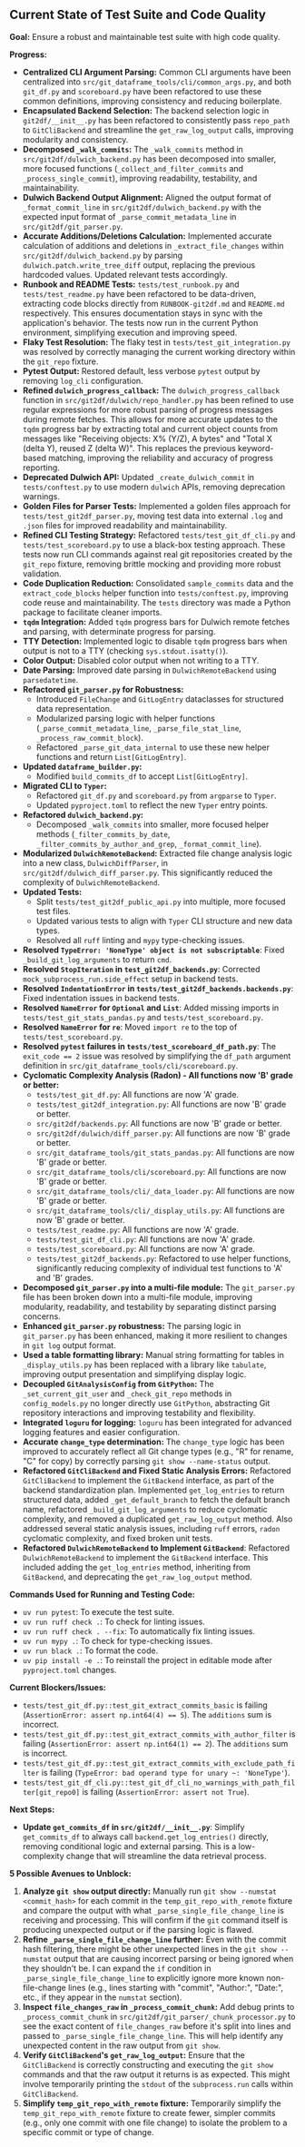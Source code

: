 ## Current State of Test Suite and Code Quality

**Goal:** Ensure a robust and maintainable test suite with high code quality.

**Progress:**
- **Centralized CLI Argument Parsing:** Common CLI arguments have been centralized into `src/git_dataframe_tools/cli/common_args.py`, and both `git_df.py` and `scoreboard.py` have been refactored to use these common definitions, improving consistency and reducing boilerplate.
- **Encapsulated Backend Selection:** The backend selection logic in `git2df/__init__.py` has been refactored to consistently pass `repo_path` to `GitCliBackend` and streamline the `get_raw_log_output` calls, improving modularity and consistency.
- **Decomposed `_walk_commits`:** The `_walk_commits` method in `src/git2df/dulwich_backend.py` has been decomposed into smaller, more focused functions (`_collect_and_filter_commits` and `_process_single_commit`), improving readability, testability, and maintainability.
- **Dulwich Backend Output Alignment:** Aligned the output format of `_format_commit_line` in `src/git2df/dulwich_backend.py` with the expected input format of `_parse_commit_metadata_line` in `src/git2df/git_parser.py`.
- **Accurate Additions/Deletions Calculation:** Implemented accurate calculation of additions and deletions in `_extract_file_changes` within `src/git2df/dulwich_backend.py` by parsing `dulwich.patch.write_tree_diff` output, replacing the previous hardcoded values. Updated relevant tests accordingly.
- **Runbook and README Tests:** `tests/test_runbook.py` and `tests/test_readme.py` have been refactored to be data-driven, extracting code blocks directly from `RUNBOOK-git2df.md` and `README.md` respectively. This ensures documentation stays in sync with the application's behavior. The tests now run in the current Python environment, simplifying execution and improving speed.
- **Flaky Test Resolution:** The flaky test in `tests/test_git_integration.py` was resolved by correctly managing the current working directory within the `git_repo` fixture.
- **Pytest Output:** Restored default, less verbose `pytest` output by removing `log_cli` configuration.
- **Refined `dulwich_progress_callback`:** The `dulwich_progress_callback` function in `src/git2df/dulwich/repo_handler.py` has been refined to use regular expressions for more robust parsing of progress messages during remote fetches. This allows for more accurate updates to the `tqdm` progress bar by extracting total and current object counts from messages like "Receiving objects: X% (Y/Z), A bytes" and "Total X (delta Y), reused Z (delta W)". This replaces the previous keyword-based matching, improving the reliability and accuracy of progress reporting.
- **Deprecated Dulwich API:** Updated `_create_dulwich_commit` in `tests/conftest.py` to use modern `dulwich` APIs, removing deprecation warnings.
- **Golden Files for Parser Tests:** Implemented a golden files approach for `tests/test_git2df_parser.py`, moving test data into external `.log` and `.json` files for improved readability and maintainability.
- **Refined CLI Testing Strategy:** Refactored `tests/test_git_df_cli.py` and `tests/test_scoreboard.py` to use a black-box testing approach. These tests now run CLI commands against real git repositories created by the `git_repo` fixture, removing brittle mocking and providing more robust validation.
- **Code Duplication Reduction:** Consolidated `sample_commits` data and the `extract_code_blocks` helper function into `tests/conftest.py`, improving code reuse and maintainability. The `tests` directory was made a Python package to facilitate cleaner imports.
- **`tqdm` Integration:** Added `tqdm` progress bars for Dulwich remote fetches and parsing, with determinate progress for parsing.
- **TTY Detection:** Implemented logic to disable `tqdm` progress bars when output is not to a TTY (checking `sys.stdout.isatty()`).
- **Color Output:** Disabled color output when not writing to a TTY.
- **Date Parsing:** Improved date parsing in `DulwichRemoteBackend` using `parsedatetime`.
- **Refactored `git_parser.py` for Robustness:**
    - Introduced `FileChange` and `GitLogEntry` dataclasses for structured data representation.
    - Modularized parsing logic with helper functions (`_parse_commit_metadata_line`, `_parse_file_stat_line`, `_process_raw_commit_block`).
    - Refactored `_parse_git_data_internal` to use these new helper functions and return `List[GitLogEntry]`.
- **Updated `dataframe_builder.py`:**
    - Modified `build_commits_df` to accept `List[GitLogEntry]`.
- **Migrated CLI to `Typer`:**
    - Refactored `git_df.py` and `scoreboard.py` from `argparse` to `Typer`.
    - Updated `pyproject.toml` to reflect the new `Typer` entry points.
- **Refactored `dulwich_backend.py`:**
    - Decomposed `_walk_commits` into smaller, more focused helper methods (`_filter_commits_by_date`, `_filter_commits_by_author_and_grep`, `_format_commit_line`).
- **Modularized `DulwichRemoteBackend`:** Extracted file change analysis logic into a new class, `DulwichDiffParser`, in `src/git2df/dulwich_diff_parser.py`. This significantly reduced the complexity of `DulwichRemoteBackend`.
- **Updated Tests:**
    - Split `tests/test_git2df_public_api.py` into multiple, more focused test files.
    - Updated various tests to align with `Typer` CLI structure and new data types.
    - Resolved all `ruff` linting and `mypy` type-checking issues.
- **Resolved `TypeError: 'NoneType' object is not subscriptable`**: Fixed `_build_git_log_arguments` to return `cmd`.
- **Resolved `StopIteration` in `test_git2df_backends.py`**: Corrected `mock_subprocess_run.side_effect` setup in backend tests.
- **Resolved `IndentationError` in `tests/test_git2df_backends.backends.py`**: Fixed indentation issues in backend tests.
- **Resolved `NameError` for `Optional` and `List`**: Added missing imports in `tests/test_git_stats_pandas.py` and `tests/test_scoreboard.py`.
- **Resolved `NameError` for `re`**: Moved `import re` to the top of `tests/test_scoreboard.py`.
- **Resolved `pytest` failures in `tests/test_scoreboard_df_path.py`**: The `exit_code == 2` issue was resolved by simplifying the `df_path` argument definition in `src/git_dataframe_tools/cli/scoreboard.py`.
- **Cyclomatic Complexity Analysis (Radon) - All functions now 'B' grade or better:**
    *   `tests/test_git_df.py`: All functions are now 'A' grade.
    *   `tests/test_git2df_integration.py`: All functions are now 'B' grade or better.
    *   `src/git2df/backends.py`: All functions are now 'B' grade or better.
    *   `src/git2df/dulwich/diff_parser.py`: All functions are now 'B' grade or better.
    *   `src/git_dataframe_tools/git_stats_pandas.py`: All functions are now 'B' grade or better.
    *   `src/git_dataframe_tools/cli/scoreboard.py`: All functions are now 'B' grade or better.
    *   `src/git_dataframe_tools/cli/_data_loader.py`: All functions are now 'B' grade or better.
    *   `src/git_dataframe_tools/cli/_display_utils.py`: All functions are now 'B' grade or better.
    *   `tests/test_readme.py`: All functions are now 'A' grade.
    *   `tests/test_git_df_cli.py`: All functions are now 'A' grade.
    *   `tests/test_scoreboard.py`: All functions are now 'A' grade.
    *   `tests/test_git2df_backends.py`: Refactored to use helper functions, significantly reducing complexity of individual test functions to 'A' and 'B' grades.
- **Decomposed `git_parser.py` into a multi-file module:** The `git_parser.py` file has been broken down into a multi-file module, improving modularity, readability, and testability by separating distinct parsing concerns.
- **Enhanced `git_parser.py` robustness:** The parsing logic in `git_parser.py` has been enhanced, making it more resilient to changes in `git log` output format.
- **Used a table formatting library:** Manual string formatting for tables in `_display_utils.py` has been replaced with a library like `tabulate`, improving output presentation and simplifying display logic.
- **Decoupled `GitAnalysisConfig` from `GitPython`:** The `_set_current_git_user` and `_check_git_repo` methods in `config_models.py` no longer directly use `GitPython`, abstracting Git repository interactions and improving testability and flexibility.
- **Integrated `loguru` for logging:** `loguru` has been integrated for advanced logging features and easier configuration.
- **Accurate `change_type` determination:** The `change_type` logic has been improved to accurately reflect all Git change types (e.g., "R" for rename, "C" for copy) by correctly parsing `git show --name-status` output.
- **Refactored `GitCliBackend` and Fixed Static Analysis Errors:** Refactored `GitCliBackend` to implement the `GitBackend` interface, as part of the backend standardization plan. Implemented `get_log_entries` to return structured data, added `_get_default_branch` to fetch the default branch name, refactored `_build_git_log_arguments` to reduce cyclomatic complexity, and removed a duplicated `get_raw_log_output` method. Also addressed several static analysis issues, including `ruff` errors, `radon` cyclomatic complexity, and fixed broken unit tests.
- **Refactored `DulwichRemoteBackend` to Implement `GitBackend`**: Refactored `DulwichRemoteBackend` to implement the `GitBackend` interface. This included adding the `get_log_entries` method, inheriting from `GitBackend`, and deprecating the `get_raw_log_output` method.

**Commands Used for Running and Testing Code:**
- `uv run pytest`: To execute the test suite.
- `uv run ruff check .`: To check for linting issues.
- `uv run ruff check . --fix`: To automatically fix linting issues.
- `uv run mypy .`: To check for type-checking issues.
- `uv run black .`: To format the code.
- `uv pip install -e .`: To reinstall the project in editable mode after `pyproject.toml` changes.

**Current Blockers/Issues:**
- `tests/test_git_df.py::test_git_extract_commits_basic` is failing (`AssertionError: assert np.int64(4) == 5`). The `additions` sum is incorrect.
- `tests/test_git_df.py::test_git_extract_commits_with_author_filter` is failing (`AssertionError: assert np.int64(1) == 2`). The `additions` sum is incorrect.
- `tests/test_git_df.py::test_git_extract_commits_with_exclude_path_filter` is failing (`TypeError: bad operand type for unary ~: 'NoneType'`).
- `tests/test_git_df_cli.py::test_git_df_cli_no_warnings_with_path_filter[git_repo0]` is failing (`AssertionError: assert not True`).

**Next Steps:**
- **Update `get_commits_df` in `src/git2df/__init__.py`**: Simplify `get_commits_df` to always call `backend.get_log_entries()` directly, removing conditional logic and external parsing. This is a low-complexity change that will streamline the data retrieval process.

**5 Possible Avenues to Unblock:**
1.  **Analyze `git show` output directly:** Manually run `git show --numstat <commit_hash>` for each commit in the `temp_git_repo_with_remote` fixture and compare the output with what `_parse_single_file_change_line` is receiving and processing. This will confirm if the `git` command itself is producing unexpected output or if the parsing logic is flawed.
2.  **Refine `_parse_single_file_change_line` further:** Even with the commit hash filtering, there might be other unexpected lines in the `git show --numstat` output that are causing incorrect parsing or being ignored when they shouldn't be. I can expand the `if` condition in `_parse_single_file_change_line` to explicitly ignore more known non-file-change lines (e.g., lines starting with "commit", "Author:", "Date:", etc., if they appear in the `numstat` section).
3.  **Inspect `file_changes_raw` in `_process_commit_chunk`:** Add debug prints to `_process_commit_chunk` in `src/git2df/git_parser/_chunk_processor.py` to see the exact content of `file_changes_raw` before it's split into lines and passed to `_parse_single_file_change_line`. This will help identify any unexpected content in the raw output from `git show`.
4.  **Verify `GitCliBackend`'s `get_raw_log_output`:** Ensure that the `GitCliBackend` is correctly constructing and executing the `git show` commands and that the raw output it returns is as expected. This might involve temporarily printing the `stdout` of the `subprocess.run` calls within `GitCliBackend`.
5.  **Simplify `temp_git_repo_with_remote` fixture:** Temporarily simplify the `temp_git_repo_with_remote` fixture to create fewer, simpler commits (e.g., only one commit with one file change) to isolate the problem to a specific commit or type of change.